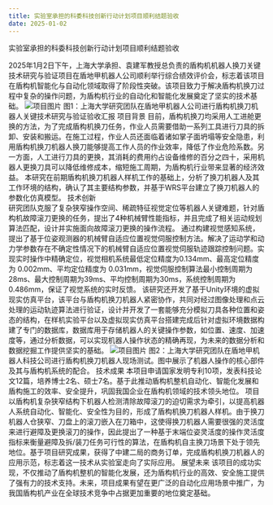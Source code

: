 ```yaml
---
title: 实验室承担的科委科技创新行动计划项目顺利结题验收
date: 2025-01-02
---
```


实验室承担的科委科技创新行动计划项目顺利结题验收

<!--more-->

2025年1月2日下午，上海大学承担、袁建军教授总负责的盾构机机器人换刀关键技术研究与验证项目在盾地甲机器人公司顺利举行综合绩效评价会，标志着该项目在盾构机智能化与自动化领域取得了阶段性突破。该项目致力于解决盾构机换刀过程中复杂的操作问题，为盾构机行业的自动化和智能化发展奠定了坚实的技术基础。
![项目图片](/images/post/featured1.png)
图1：上海大学研究团队在盾地甲机器人公司进行盾构机换刀机器人关键技术研究与验证验收汇报
项目背景
目前，盾构机换刀均采用人工进舱更换的方法，为了完成盾构机换刀任务，作业人员需要借助一系列工具进行刀具的拆卸、安装和搬运。在施工过程，作业人员还面临着诸如掌子面坍塌等安全隐患，利用盾构机换刀机器人换刀能够提高工作人员的作业效率，降低了作业危险系数。另一方面，人工进行刀具的更换，其消耗的费用约占设备维修的百分之四十，采用机器人更换刀具可以降低维修成本，缩短施工周期，为盾构机行业带来显著的经济效益。
本研究在前期盾构机换刀机器人样机工作的基础上，分析了换刀机器人及其工作环境的结构，确认了其主要结构参数，并基于WRS平台建立了换刀机器人的参数化仿真模型。
技术创新	
研究团队克服了复杂狭窄操作空间、稀疏特征视觉定位等机器人关键难题，针对盾构机故障滚刀更换的任务，提出了4种机械臂性能指标，并且完成了相关运动规划算法匹配，设计并实施面向故障滚刀更换的操作流程。
通过构建视觉感知系统，提出了基于位姿观测器的机械臂自适应位置视觉伺服控制方法。解决了运动学和动力学参数存在不确定性情况下的机械臂自适应位置视觉伺服轨迹跟踪控制问题。实现实时操作中精确定位，视觉相机系统最低定位精度为0.134mm、最高定位精度为 0.002mm、平均定位精度为 0.031mm，视觉伺服控制算法最小控制周期为28ms、最大控制周期为39ms、平均控制周期为30ms，系统控制周期为0.486mm，保证了视觉系统的实时反馈。
该研究还开发了基于Unity环境的虚拟现实仿真平台，该平台与盾构机换刀机器人紧密协作，共同对经过图像处理和点云处理的运动轨迹算法进行验证，设计并开发了一套能够充分模拟刀具各种位置和姿态的结构，在样机实验平台以及虚拟现实仿真平台搭建完成后针对虚拟环境数据构建了专门的数据库，数据库用于存储机器人的关键操作参数，如位置、速度、加速度等，通过分析数据，可以实现机器人操作状态的精确再现，为未来的数据分析和数据挖掘工作提供坚实的基础。
![项目图片](/images/post/featured1.png)
图2：上海大学研究团队在盾地甲机器人科技公司进行盾构机换刀机器人现场测试。图中展示了机器人操作的核心部件及其与盾构机系统的配合。
技术成果
本项目申请国家发明专利10项，发表科技论文12篇，培养博士2名、硕士7名。基于此推动盾构机整机自动化、智能化发展和盾构施工的效率、安全提升，巩固我国企业在盾构机领域的技术领头地位。
项目以盾构机复杂狭窄结构下机器人检测清除故障滚刀的迫切需求为牵引，以提高机器人系统自动化、智能化、安全性为目的，形成了盾构机换刀机器人样机。由于换刀机器人仓狭窄、刀盘上的滚刀嵌入在刀箱中，这使得换刀机器人需要很强的灵活度来进行避障及更换滚刀的操作，因此提出了一种基于末端位姿灵活度的操作灵活度指标来衡量避障及拆/装刀任务可行性的算法，在盾构机自主换刀场景下处于领先地位。基于项目研究成果，获得了中建二局的商务订单，完成盾构机换刀机器人的应用示范，标志着这一技术从实验室走向了实际应用。
展望未来
该项目的成功实现，不仅推动了盾构机整机的智能化发展，还为盾构机行业的高效、安全施工提供了强有力的技术支持。未来，项目成果有望在更广泛的自动化应用场景中推广，为我国盾构机产业在全球技术竞争中占据更加重要的地位奠定基础。
